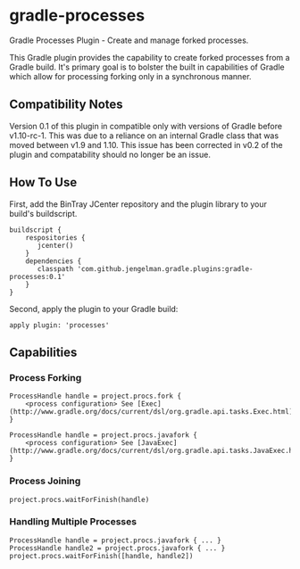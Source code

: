 gradle-processes
================

Gradle Processes Plugin - Create and manage forked processes.

This Gradle plugin provides the capability to create forked processes from a Gradle build. It's primary goal is to
bolster the built in capabilities of Gradle which allow for processing forking only in a synchronous manner.

Compatibility Notes
-------------------

Version 0.1 of this plugin in compatible only with versions of Gradle before v1.10-rc-1. This was due to a reliance on
an internal Gradle class that was moved between v1.9 and 1.10. This issue has been corrected in v0.2 of the plugin
and compatability should no longer be an issue.

How To Use
----------

First, add the BinTray JCenter repository and the plugin library to your build's buildscript.

    buildscript {
        respositories {
           jcenter()
        }
        dependencies {
           classpath 'com.github.jengelman.gradle.plugins:gradle-processes:0.1'
        }
    }

Second, apply the plugin to your Gradle build:

    apply plugin: 'processes'

Capabilities
------------

### Process Forking

    ProcessHandle handle = project.procs.fork {
        <process configuration> See [Exec](http://www.gradle.org/docs/current/dsl/org.gradle.api.tasks.Exec.html)
    }

    ProcessHandle handle = project.procs.javafork {
        <process configuration> See [JavaExec](http://www.gradle.org/docs/current/dsl/org.gradle.api.tasks.JavaExec.html)
    }

### Process Joining

    project.procs.waitForFinish(handle)

### Handling Multiple Processes

    ProcessHandle handle = project.procs.javafork { ... }
    ProcessHandle handle2 = project.procs.javafork { ... }
    project.procs.waitForFinish([handle, handle2])

